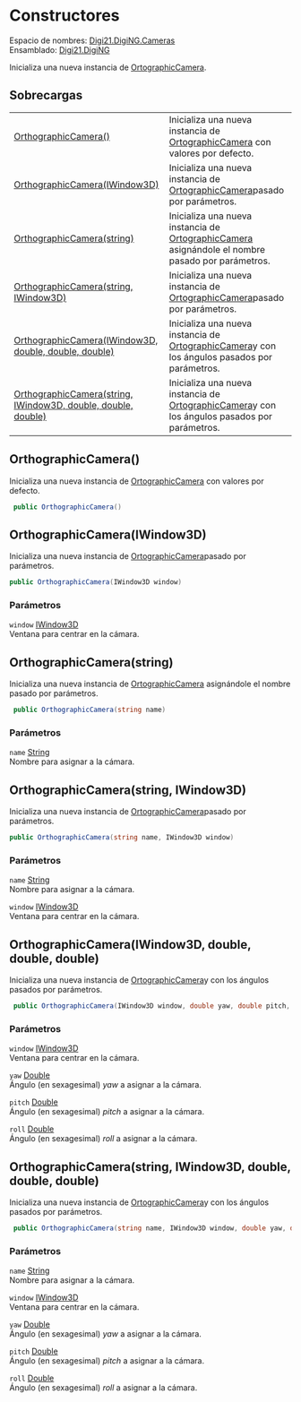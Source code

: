 # Constructores

Espacio de nombres: [Digi21.DigiNG.Cameras](/digi3d-net/programacion/.net/referencia/digi21.diging/digi21.diging.cameras/)\
Ensamblado: [Digi21.DigiNG](/digi3d-net/programacion/.net/referencia/digi21.diging.plugin/digi21.diging/)

Inicializa una nueva instancia de [OrtographicCamera](/digi3d-net/programacion/.net/referencia/digi21.diging/digi21.diging.cameras/clases/ortographiccamera/).

## Sobrecargas

|                                                                                                                                              |                                                                                                                                                                                                        |
| -------------------------------------------------------------------------------------------------------------------------------------------- | ------------------------------------------------------------------------------------------------------------------------------------------------------------------------------------------------------ |
| [OrthographicCamera()](constructores.md#orthographiccamera)                                                                                  | Inicializa una nueva instancia de [OrtographicCamera](/digi3d-net/programacion/.net/referencia/digi21.diging/digi21.diging.cameras/clases/ortographiccamera/) con valores por defecto.                                                                                                                     |
| [OrthographicCamera(IWindow3D)](constructores.md#orthographiccamera-iwindow-3-d)                                                             | Inicializa una nueva instancia de [OrtographicCamera](/digi3d-net/programacion/.net/referencia/digi21.diging/digi21.diging.cameras/clases/ortographiccamera/)pasado por parámetros.                                |
| [OrthographicCamera(string)](constructores.md#orthographiccamera-iwindow-3-d)                                                                | Inicializa una nueva instancia de [OrtographicCamera](/digi3d-net/programacion/.net/referencia/digi21.diging/digi21.diging.cameras/clases/ortographiccamera/) asignándole el nombre pasado por parámetros.                                                                                                 |
| [OrthographicCamera(string, IWindow3D)](constructores.md#orthographiccamera-string-iwindow-3-d)                                              | Inicializa una nueva instancia de [OrtographicCamera](/digi3d-net/programacion/.net/referencia/digi21.diging/digi21.diging.cameras/clases/ortographiccamera/)pasado por parámetros.        |
| [OrthographicCamera(IWindow3D, double, double, double)](constructores.md#orthographiccamera-iwindow-3-d-double-double-double)                | Inicializa una nueva instancia de [OrtographicCamera](/digi3d-net/programacion/.net/referencia/digi21.diging/digi21.diging.cameras/clases/ortographiccamera/)y con los ángulos pasados por parámetros.             |
| [OrthographicCamera(string, IWindow3D, double, double, double)](constructores.md#orthographiccamera-string-iwindow-3-d-double-double-double) | Inicializa una nueva instancia de [OrtographicCamera](/digi3d-net/programacion/.net/referencia/digi21.diging/digi21.diging.cameras/clases/ortographiccamera/)y con los ángulos pasados por parámetros. |

## OrthographicCamera()

Inicializa una nueva instancia de [OrtographicCamera](/digi3d-net/programacion/.net/referencia/digi21.diging/digi21.diging.cameras/clases/ortographiccamera/) con valores por defecto.

```csharp
 public OrthographicCamera()
```

## OrthographicCamera(IWindow3D)

Inicializa una nueva instancia de [OrtographicCamera](/digi3d-net/programacion/.net/referencia/digi21.diging/digi21.diging.cameras/clases/ortographiccamera/)pasado por parámetros.

```csharp
public OrthographicCamera(IWindow3D window)
```

### Parámetros

`window` [IWindow3D](/digi3d-net/programacion/.net/referencia/digi21.diging/digi21.math/interfaces/iwindow3d/)\
Ventana para centrar en la cámara.

## OrthographicCamera(string)

Inicializa una nueva instancia de [OrtographicCamera](/digi3d-net/programacion/.net/referencia/digi21.diging/digi21.diging.cameras/clases/ortographiccamera/) asignándole el nombre pasado por parámetros.

```csharp
 public OrthographicCamera(string name)
```

### Parámetros

`name` [String](https://docs.microsoft.com/en-us/dotnet/api/system.string?view=net-5.0)\
Nombre para asignar a la cámara.

## OrthographicCamera(string, IWindow3D)

Inicializa una nueva instancia de [OrtographicCamera](/digi3d-net/programacion/.net/referencia/digi21.diging/digi21.diging.cameras/clases/ortographiccamera/)pasado por parámetros.

```csharp
public OrthographicCamera(string name, IWindow3D window)
```

### Parámetros

`name` [String](https://docs.microsoft.com/en-us/dotnet/api/system.string?view=net-5.0)\
Nombre para asignar a la cámara.

`window` [IWindow3D](/digi3d-net/programacion/.net/referencia/digi21.diging/digi21.math/interfaces/iwindow3d/)\
Ventana para centrar en la cámara.

## OrthographicCamera(IWindow3D, double, double, double)

Inicializa una nueva instancia de [OrtographicCamera](/digi3d-net/programacion/.net/referencia/digi21.diging/digi21.diging.cameras/clases/ortographiccamera/)y con los ángulos pasados por parámetros.

```csharp
 public OrthographicCamera(IWindow3D window, double yaw, double pitch, double roll)
```

### Parámetros

`window` [IWindow3D](/digi3d-net/programacion/.net/referencia/digi21.diging/digi21.math/interfaces/iwindow3d/)\
Ventana para centrar en la cámara.

`yaw` [Double](https://docs.microsoft.com/en-us/dotnet/api/system.double?view=net-5.0)\
Ángulo (en sexagesimal) _yaw_ a asignar a la cámara.

`pitch` [Double](https://docs.microsoft.com/en-us/dotnet/api/system.double?view=net-5.0)\
Ángulo (en sexagesimal) _pitch_ a asignar a la cámara.

`roll` [Double](https://docs.microsoft.com/en-us/dotnet/api/system.double?view=net-5.0)\
Ángulo (en sexagesimal) _roll_ a asignar a la cámara.

## OrthographicCamera(string, IWindow3D, double, double, double)

Inicializa una nueva instancia de [OrtographicCamera](/digi3d-net/programacion/.net/referencia/digi21.diging/digi21.diging.cameras/clases/ortographiccamera/)y con los ángulos pasados por parámetros.

```csharp
 public OrthographicCamera(string name, IWindow3D window, double yaw, double pitch double roll)
```

### Parámetros

`name` [String](https://docs.microsoft.com/en-us/dotnet/api/system.string?view=net-5.0)\
Nombre para asignar a la cámara.

`window` [IWindow3D](/digi3d-net/programacion/.net/referencia/digi21.diging/digi21.math/interfaces/iwindow3d/)\
Ventana para centrar en la cámara.

`yaw` [Double](https://docs.microsoft.com/en-us/dotnet/api/system.double?view=net-5.0)\
Ángulo (en sexagesimal) _yaw_ a asignar a la cámara.

`pitch` [Double](https://docs.microsoft.com/en-us/dotnet/api/system.double?view=net-5.0)\
Ángulo (en sexagesimal) _pitch_ a asignar a la cámara.

`roll` [Double](https://docs.microsoft.com/en-us/dotnet/api/system.double?view=net-5.0)\
Ángulo (en sexagesimal) _roll_ a asignar a la cámara.











